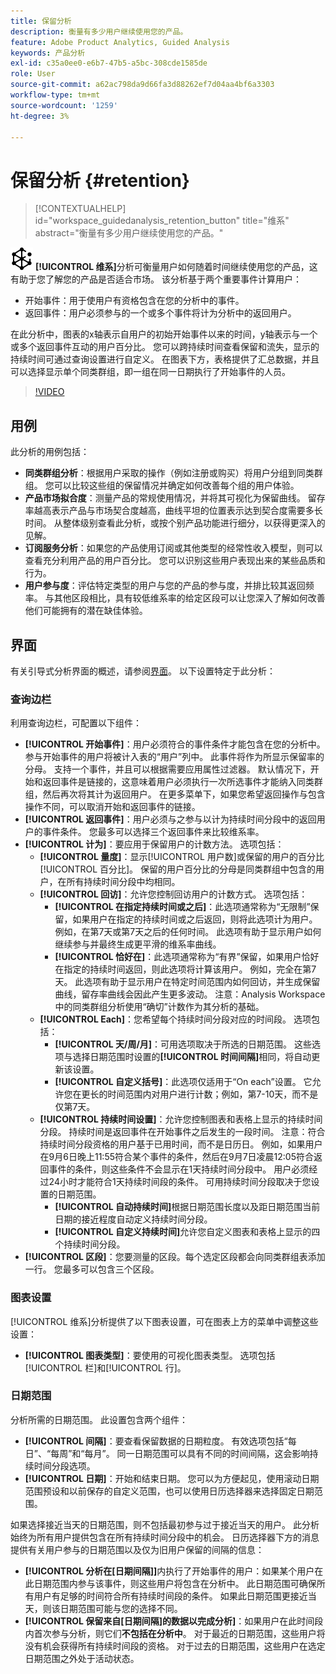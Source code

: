 ```yaml
---
title: 保留分析
description: 衡量有多少用户继续使用您的产品。
feature: Adobe Product Analytics, Guided Analysis
keywords: 产品分析
exl-id: c35a0ee0-e6b7-47b5-a5bc-308cde1585de
role: User
source-git-commit: a62ac798da9d66fa3d88262ef7d04aa4bf6a3303
workflow-type: tm+mt
source-wordcount: '1259'
ht-degree: 3%

---
```


# 保留分析 {#retention}

<!-- markdownlint-disable MD034 -->

>[!CONTEXTUALHELP]
>id="workspace_guidedanalysis_retention_button"
>title="维系"
>abstract="衡量有多少用户继续使用您的产品。"

<!-- markdownlint-enable MD034 -->

![维系](/help/assets/icons/Retention.svg) **[!UICONTROL 维系]**&#x200B;分析可衡量用户如何随着时间继续使用您的产品，这有助于您了解您的产品是否适合市场。 该分析基于两个重要事件计算用户：

* 开始事件：用于使用户有资格包含在您的分析中的事件。
* 返回事件：用户必须参与的一个或多个事件将计为分析中的返回用户。

在此分析中，图表的x轴表示自用户的初始开始事件以来的时间，y轴表示与一个或多个返回事件互动的用户百分比。 您可以跨持续时间查看保留和流失，显示的持续时间可通过查询设置进行自定义。 在图表下方，表格提供了汇总数据，并且可以选择显示单个同类群组，即一组在同一日期执行了开始事件的人员。

>[!VIDEO](https://video.tv.adobe.com/v/3430503/?learn=on)


## 用例

此分析的用例包括：

* **同类群组分析**：根据用户采取的操作（例如注册或购买）将用户分组到同类群组。 您可以比较这些组的保留情况并确定如何改善每个组的用户体验。
* **产品市场拟合度**：测量产品的常规使用情况，并将其可视化为保留曲线。 留存率越高表示产品与市场契合度越高，曲线平坦的位置表示达到契合度需要多长时间。 从整体级别查看此分析，或按个别产品功能进行细分，以获得更深入的见解。
* **订阅服务分析**：如果您的产品使用订阅或其他类型的经常性收入模型，则可以查看充分利用产品的用户百分比。 您可以识别这些用户表现出来的某些品质和行为。
* **用户参与度**：评估特定类型的用户与您的产品的参与度，并排比较其返回频率。 与其他区段相比，具有较低维系率的给定区段可以让您深入了解如何改善他们可能拥有的潜在缺佳体验。

## 界面

有关引导式分析界面的概述，请参阅[界面](../overview.md#interface)。 以下设置特定于此分析：

### 查询边栏

利用查询边栏，可配置以下组件：

* **[!UICONTROL 开始事件]**：用户必须符合的事件条件才能包含在您的分析中。 参与开始事件的用户将被计入表的“用户”列中。 此事件将作为所显示保留率的分母。 支持一个事件，并且可以根据需要应用属性过滤器。 默认情况下，开始和返回事件是链接的，这意味着用户必须执行一次所选事件才能纳入同类群组，然后再次将其计为返回用户。 在更多菜单下，如果您希望返回操作与包含操作不同，可以取消开始和返回事件的链接。
* **[!UICONTROL 返回事件]**：用户必须与之参与以计为持续时间分段中的返回用户的事件条件。 您最多可以选择三个返回事件来比较维系率。
* **[!UICONTROL 计为]**：要应用于保留用户的计数方法。 选项包括：
   * **[!UICONTROL 量度]**：显示[!UICONTROL 用户数]或保留的用户的百分比[!UICONTROL 百分比]。 保留的用户百分比的分母是同类群组中包含的用户，在所有持续时间分段中均相同。
   * **[!UICONTROL 回访]**：允许您控制回访用户的计数方式。 选项包括：
      * **[!UICONTROL 在指定持续时间或之后]**：此选项通常称为“无限制”保留，如果用户在指定的持续时间或之后返回，则将此选项计为用户。 例如，在第7天或第7天之后的任何时间。 此选项有助于显示用户如何继续参与并最终生成更平滑的维系率曲线。
      * **[!UICONTROL 恰好在]**：此选项通常称为“有界”保留，如果用户恰好在指定的持续时间返回，则此选项将计算该用户。 例如，完全在第7天。 此选项有助于显示用户在特定时间范围内如何回访，并生成保留曲线，留存率曲线会因此产生更多波动。 注意：Analysis Workspace中的同类群组分析使用“确切”计数作为其分析的基础。
   * **[!UICONTROL Each]**：您希望每个持续时间分段对应的时间段。 选项包括：
      * **[!UICONTROL 天/周/月]**：可用选项取决于所选的日期范围。 这些选项与选择日期范围时设置的&#x200B;**[!UICONTROL 时间间隔]**&#x200B;相同，将自动更新该设置。
      * **[!UICONTROL 自定义括号]**：此选项仅适用于“On each”设置。 它允许您在更长的时间范围内对用户进行计数；例如，第7-10天，而不是仅第7天。
   * **[!UICONTROL 持续时间设置]**：允许您控制图表和表格上显示的持续时间分段。 持续时间是返回事件在开始事件之后发生的一段时间。 注意：符合持续时间分段资格的用户基于已用时间，而不是日历日。 例如，如果用户在9月6日晚上11:55符合某个事件的条件，然后在9月7日凌晨12:05符合返回事件的条件，则这些条件不会显示在1天持续时间分段中。 用户必须经过24小时才能符合1天持续时间段的条件。 可用持续时间分段取决于您设置的日期范围。
      * **[!UICONTROL 自动持续时间]**&#x200B;根据日期范围长度以及距日期范围当前日期的接近程度自动定义持续时间分段。
      * **[!UICONTROL 自定义持续时间]**&#x200B;允许您自定义图表和表格上显示的四个持续时间分段。
* **[!UICONTROL 区段]**：您要测量的区段。每个选定区段都会向同类群组表添加一行。 您最多可以包含三个区段。

### 图表设置

[!UICONTROL 维系]分析提供了以下图表设置，可在图表上方的菜单中调整这些设置：

* **[!UICONTROL 图表类型]**：要使用的可视化图表类型。 选项包括[!UICONTROL 栏]和[!UICONTROL 行]。

### 日期范围

分析所需的日期范围。 此设置包含两个组件：

* **[!UICONTROL 间隔]**：要查看保留数据的日期粒度。 有效选项包括“每日”、“每周”和“每月”。 同一日期范围可以具有不同的时间间隔，这会影响持续时间分段选项。
* **[!UICONTROL 日期]**：开始和结束日期。 您可以为方便起见，使用滚动日期范围预设和以前保存的自定义范围，也可以使用日历选择器来选择固定日期范围。

如果选择接近当天的日期范围，则不包括最初参与过于接近当天的用户。 此分析始终为所有用户提供包含在所有持续时间分段中的机会。 日历选择器下方的消息提供有关用户参与的日期范围以及仅为旧用户保留的间隔的信息：

* **[!UICONTROL 分析在[日期间隔]]**&#x200B;内执行了开始事件的用户：如果某个用户在此日期范围内参与该事件，则这些用户将包含在分析中。 此日期范围可确保所有用户有足够的时间符合所有持续时间段的条件。 如果此日期范围更接近当天，则该日期范围可能与您的选择不同。
* **[!UICONTROL 保留来自[日期间隔]的数据以完成分析]**：如果用户在此时间段内首次参与分析，则它们&#x200B;**不包括在分析中**。 对于最近的日期范围，这些用户将没有机会获得所有持续时间段的资格。 对于过去的日期范围，这些用户在选定日期范围之外处于活动状态。

<!--
## Example

See below for an example of the analysis.

![Retention](../assets/retention.png)

-->
